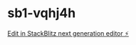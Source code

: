 # sb1-vqhj4h

[Edit in StackBlitz next generation editor ⚡️](https://stackblitz.com/~/github.com/PushGrowUp/sb1-vqhj4h)